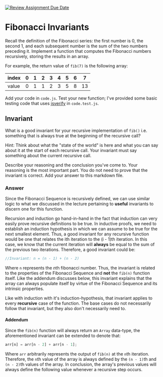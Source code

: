 [![Review Assignment Due Date](https://classroom.github.com/assets/deadline-readme-button-24ddc0f5d75046c5622901739e7c5dd533143b0c8e959d652212380cedb1ea36.svg)](https://classroom.github.com/a/rzkZS2Jf)
# Fibonacci Invariants

Recall the definition of the Fibonacci series: the first number is 0, the second
1, and each subsequent number is the sum of the two numbers preceding it.
Implement a function that computes the Fibonacci numbers recursively, storing
the results in an array.

For example, the return value of `fib(7)` is the following array:

| index |  0  |  1  |  2  |  3  |  4  |  5  |  6  |  7  |
| ----- | --- | --- | --- | --- | --- | --- | --- | --- |
| value |  0  |  1  |  1  |  2  |  3  |  5  |  8  |  13 |

Add your code in `code.js`. Test your new function; I've provided some basic
testing code that uses [jsverify](https://jsverify.github.io/) in
`code.test.js`.

## Invariant

What is a good invariant for your recursive implementation of `fib()`
i.e. something that is always true at the beginning of the recursive call?

Hint: Think about what the "state of the world" is here and what you can say
about it at the start of each recursive call. Your invariant must say something
about the current recursive call.

Describe your reasoning and the conclusion you've come to. Your reasoning is the
most important part. You do not need to prove that the invariant is correct. Add
your answer to this markdown file.

### Answer

Since the Fibonacci Sequence is recursively defined, we can use similar logic to what we discussed in the lecture pertaining to **useful** invariants to discern one for this function. 

Recursion and induction go hand-in-hand in the fact that induction can very easily prove recursive definitions to be true. In inductive proofs, we need to establish an induction hypothesis in which we can assume to be true for the next smallest element. Thus, a good invariant for any recursive function would be one that relates the ith iteration to the (i - 1)th iteration. In this case, we know that the current iteration will **always** be equal to the sum of the previous two iterations. Therefore, a good invariant could be:

```javascript
//Invariant: n = (n - 1) + (n - 2)
```

Where `n` represents the $n$th fibonacci number. Thus, the invariant is related to the properties of the Fibonacci Sequence and **not** the `fib(n)` function itself. Like the addendum discusses below, this invariant explains that the array can always populate itself by virtue of the Fibonacci Sequence and its intrinsic properties.

Like with induction with it's induction-hypothesis, that invariant applies to every **recursive** case of the function. The base cases do not necessarily follow that invariant, but they also don't necessarily need to.

#### Addendum
Since the `fib(n)` function will always return an `Array` data-type, the aforementioned invariant can be extended to denote that:

```javascript
arr[n] = arr[n - 2] + arr[n - 1];
```
Where `arr` arbitrarily represents the output of `fib(n)` at the `n`th iteration. Therefore, the `n`th value of the array is always defined by the `(n - 1)`th and `(n - 2)`th values of the array. In conclusion, the array's previous values will always define the following value whenever a recursive step occurs.